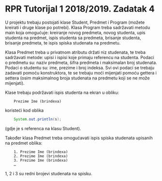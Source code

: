 # RPR Tutorijal 1 2018/2019. Zadatak 4

U projektu trebaju postojati klase Student, Predmet i Program (možete kreirati i druge klase po potrebi). Klasa Program treba sadržavati metodu main koja omogućuje: kreiranje novog predmeta, novog studenta, upis studenta na predmet, ispis studenta sa predmeta, brisanje studenta, brisanje predmeta, te ispis spiska studenata na predmetu. 

Klasa Predmet treba u privatnom atributu držati niz studenata, te treba sadržavati metode: upisi i ispisi koje primaju referencu na studenta. Podaci o predmetu su: naziv predmeta, šifra predmeta i maksimalan broj studenata. Podaci o studentu su: ime, prezime i broj indeksa. Svi ovi podaci se trebaju zadavati pomoću konstruktora, te se trebaju moći mijenjati pomoću gettera i settera (osim maksimalnog broja studenata na predmetu koji se ne može mijenjati).

Klase trebaju podržavati ispis studenta na ekran u obliku:
```
	Prezime Ime (brindexa)
```
koristeći kod oblika
```java
	System.out.println(s);
```
(gdje je s referenca na klasu Student).

Također klasa Predmet treba omogućavati ispis spiska studenata upisanih na predmet oblika:
```
	1. Prezime Ime (brindexa)
	2. Prezime Ime (brindexa)
	3. Prezime Ime (brindexa)
	…
```
1, 2 i 3 su redni brojevi studenata na spisku.
